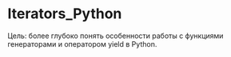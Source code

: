 # Iterators_Python
Цель: более глубоко понять особенности работы с функциями генераторами и оператором yield в Python.
